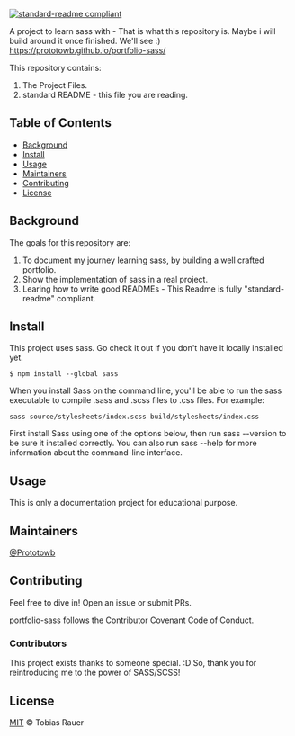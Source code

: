 [![standard-readme compliant](https://img.shields.io/badge/readme%20style-standard-brightgreen.svg?style=flat-square)](https://github.com/RichardLitt/standard-readme)

A project to learn sass with - That is what this repository is. Maybe i will build around it once finished. We'll see :) https://prototowb.github.io/portfolio-sass/

This repository contains:

1. The Project Files.
2. standard README - this file you are reading.

## Table of Contents

- [Background](#background)
- [Install](#install)
- [Usage](#usage)
- [Maintainers](#maintainers)
- [Contributing](#contributing)
- [License](#license)

## Background

The goals for this repository are:

1. To document my journey learning sass, by building a well crafted portfolio.
2. Show the implementation of sass in a real project.
3. Learing how to write good READMEs - This Readme is fully "standard-readme" compliant.

## Install

This project uses sass. Go check it out if you don't have it locally installed yet.
```
$ npm install --global sass
```
When you install Sass on the command line, you'll be able to run the sass executable to compile .sass and .scss files to .css files. For example:
```
sass source/stylesheets/index.scss build/stylesheets/index.css
```
First install Sass using one of the options below, then run sass --version to be sure it installed correctly. You can also run sass --help for more information about the command-line interface.

## Usage

This is only a documentation project for educational purpose.

## Maintainers

[@Prototowb](https://github.com/prototowb)

## Contributing
Feel free to dive in! Open an issue or submit PRs.

portfolio-sass follows the Contributor Covenant Code of Conduct.

### Contributors
This project exists thanks to someone special. :D So, thank you for reintroducing me to the power of SASS/SCSS!

## License
[MIT](LICENSE) © Tobias Rauer
